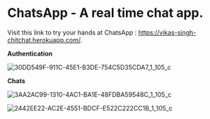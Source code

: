 # ChatsApp - A real time chat app.

Visit this link to try your hands at ChatsApp : https://vikas-singh-chitchat.herokuapp.com/.

**Authentication**

![30DD549F-911C-45E1-B3DE-754C5D35CDA7_1_105_c](https://user-images.githubusercontent.com/61904667/106520315-9c352280-6502-11eb-9726-b9df2c1be38b.jpeg)

**Chats**

![3AA2AC99-1310-4AC1-BA1E-48FDBA59548C_1_105_c](https://user-images.githubusercontent.com/61904667/106520318-9dfee600-6502-11eb-9bcd-b6ca357f286a.jpeg)

![2442EE22-AC2E-4551-BDCF-E522C222CC1B_1_105_c](https://user-images.githubusercontent.com/61904667/106520321-9f301300-6502-11eb-9edf-cea8695cc3b7.jpeg)

